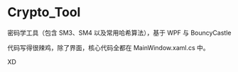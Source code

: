 # Crypto_Tool
密码学工具（包含 SM3、SM4 以及常用哈希算法），基于 WPF 与 BouncyCastle

代码写得很辣鸡，除了界面，核心代码全都在 MainWindow.xaml.cs 中。

XD
